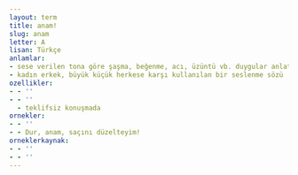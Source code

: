 ```yaml
---
layout: term
title: anam!
slug: anam
letter: A
lisan: Türkçe
anlamlar:
- sese verilen tona göre şaşma, beğenme, acı, üzüntü vb. duygular anlatan söz
- kadın erkek, büyük küçük herkese karşı kullanılan bir seslenme sözü
ozellikler:
- - ''
- - ''
  - teklifsiz konuşmada
ornekler:
- - ''
- - Dur, anam, saçını düzelteyim!
orneklerkaynak:
- - ''
- - ''
---
```


